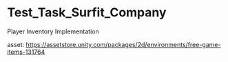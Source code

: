 # Test_Task_Surfit_Company
Player Inventory Implementation

asset: https://assetstore.unity.com/packages/2d/environments/free-game-items-131764
